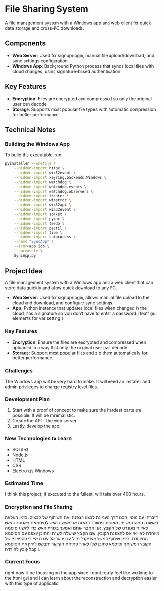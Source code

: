 # File Sharing System

A file management system with a Windows app and web client for quick data storage and cross-PC downloads.

## Components

- **Web Server**: Used for signup/login, manual file upload/download, and sync settings configuration
- **Windows App**: Background Python process that syncs local files with cloud changes, using signature-based authentication

## Key Features

- **Encryption**: Files are encrypted and compressed so only the original user can decode
- **Storage**: Supports most popular file types with automatic compression for better performance

## Technical Notes

### Building the Windows App

To build the executable, run:

```bash
pyinstaller --onefile \
    --hidden-import httpx \
    --hidden-import win32event \
    --hidden-import keyring.backends.Windows \
    --hidden-import watchdog \
    --hidden-import watchdog.events \
    --hidden-import watchdog.observers \
    --hidden-import tkinter \
    --hidden-import winerror \
    --hidden-import win32api \
    --hidden-import win32event \
    --hidden-import socket \
    --hidden-import pyuac \
    --hidden-import tendo \
    --hidden-import psutil \
    --hidden-import time \
    --hidden-import subprocess \
    --name "SyncApp" \
    --icon=app.ico \
    --noconsole \
    SyncApp.py
```

## Project Idea

A file management system with a Windows app and a web client that can store data quickly and allow quick download to any PC.

- **Web Server**: Used for signup/login, allows manual file upload to the cloud and download, and configure sync settings.
- **App**: Python instance that updates local files when changed in the cloud, has a signature so you don't have to enter a password. (feat' gui elements for var setting.)

### Key Features

- **Encryption**: Ensure the files are encrypted and compressed when uploaded in a way that only the original user can decode.
- **Storage**: Support most popular files and zip them automatically for better performance.

### Challenges

The Windows app will be very hard to make. It will need an installer and admin privileges to change registry level files.

### Development Plan

1. Start with a proof of concept to make sure the hardest parts are possible. It will be minimalistic.
2. Create the API - the web server.
3. Lastly, develop the app.

### New Technologies to Learn

- SQLite3
- Node.js
- HTML
- CSS
- Electron.js Windows

### Estimated Time

I think this project, if executed to the fullest, will take over 400 hours.

### Encryption and File Sharing

דיברתי עם מוטי. הבנו דרך מעניינת לבצע הצפנה ואת השיתוף של קבצים.
בזמן העלאה ראשונה המשתמש יזין מאסטר פסוורד בגאווה אני אעשה האש לסיסמאת מאסטר והאש לאיי די מגונרט של הקובץ. אני אחבר אותם ואמעך בעזרת האש כדי להשיג סיסמה מיוחדת לאיי אי אס להצפנת הקובץ. שם הקובץ שישלח לשרת והתוכן יוצפנו עם הסיסמא המיוחדת.
בזמן שיתוף המשתמש יקבל מייל עם יו אר אל עם ה איי די הספציפי של הקובץ המשותף וסיסמא לתוכן שלו לאחר פתיחת הקישור יתבקש להזין את הסיסמא ויקבל קובץ להורדה.

### Current Focus

right now ill be focusing on the app since i dont really feel like working to the html gui and i can learn about the reconstruction 
and decryption easier with this type of applicatio
